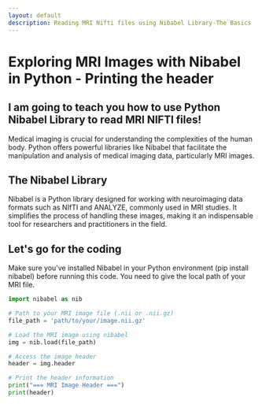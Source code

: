 ```yaml
---
layout: default
description: Reading MRI Nifti files using Nibabel Library-The Basics
---
```

# Exploring MRI Images with Nibabel in Python - Printing the header
## I am going to teach you how to use Python Nibabel Library to read MRI NIFTI files!

Medical imaging is crucial for understanding the complexities of the human body. Python offers powerful libraries like Nibabel that facilitate the manipulation and analysis of medical imaging data, particularly MRI images.

## The Nibabel Library
Nibabel is a Python library designed for working with neuroimaging data formats such as NIfTI and ANALYZE, commonly used in MRI studies. It simplifies the process of handling these images, making it an indispensable tool for researchers and practitioners in the field.

## Let's go for the coding 
 Make sure you've installed Nibabel in your Python environment (pip install nibabel) before running this code. You need to give the local path of your MRI file.
 ```python 
import nibabel as nib

# Path to your MRI image file (.nii or .nii.gz)
file_path = 'path/to/your/image.nii.gz'

# Load the MRI image using nibabel
img = nib.load(file_path)

# Access the image header
header = img.header

# Print the header information
print("=== MRI Image Header ===")
print(header)

```
